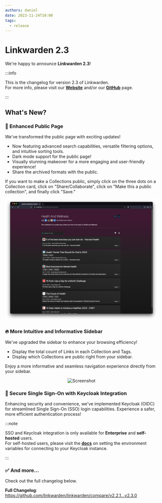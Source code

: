 ```yaml
---
authors: daniel
date: 2023-11-24T10:00
tags:
  - release
---
```


# Linkwarden 2.3

We're happy to announce **Linkwarden 2.3**!

<!--truncate-->

:::info

This is the changelog for version 2.3 of Linkwarden. <br/>
For more info, please visit our **[Website](https://linkwarden.app)** and/or our **[GitHub](https://github.com/linkwarden/linkwarden)** page.

:::

## What's New?

### 🌟 Enhanced Public Page

We've transformed the public page with exciting updates!

- Now featuring advanced search capabilities, versatile filtering options, and intuitive sorting tools.
- Dark mode support for the public page!
- Visually stunning makeover for a more engaging and user-friendly experience!
- Share the archived formats with the public.

If you want to make a Collections public, simply click on the three dots on a Collection card, click on "Share/Collaborate", click on "Make this a public collection", and finally click "Save."

![Screenshot](/img/v2.3/public_page.png)

### 🔥 More Intuitive and Informative Sidebar

We've upgraded the sidebar to enhance your browsing efficiency!

- Display the total count of Links in each Collection and Tags.
- Display which Collections are public right from your sidebar.

Enjoy a more informative and seamless navigation experience directly from your sidebar.

<div align="center">
<img
  src={require('/img/v2.3/sidebar.jpg').default}
  alt="Screenshot"
/>
</div>

### 🔐 Secure Single Sign-On with Keycloak Integration

Enhancing security and convenience, we've implemented Keycloak (OIDC) for streamlined Single Sign-On (SSO) login capabilities. Experience a safer, more efficient authentication process!

:::note

SSO and Keycloak integration is only available for **Enterprise** and **self-hosted** users. <br/>
For self-hosted users, please visit the **[docs](https://docs.linkwarden.app/self-hosting/environment-variables#keycloak-settings)** on setting the environment variables for connecting to your Keycloak instance.

:::

### ✅ And more...

Check out the full changelog below.

**Full Changelog**: https://github.com/linkwarden/linkwarden/compare/v2.2.1...v2.3.0
